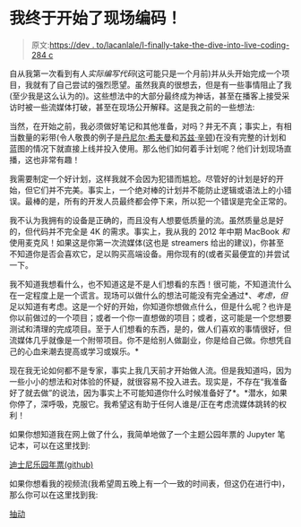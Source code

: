 # 我终于开始了现场编码！

> 原文:[https://dev . to/lacanlale/I-finally-take-the-dive-into-live-coding-284 c](https://dev.to/lacanlale/i-finally-took-the-dive-into-live-coding-284c)

自从我第一次看到有人*实际编写代码*(这可能只是一个月前)并从头开始完成一个项目，我就有了自己尝试的强烈愿望。虽然我真的很想去，但是有一些事情阻止了我(至少我是这么认为的)。这些想法中的大部分最终成为神话，甚至在播客上接受采访时被一些流媒体打破，甚至在现场公开解释。这是我之前的一些想法:

当然，在开始之前，我必须做好笔记和其他准备，对吗？井无不真；事实上，有相当数量的彩带(令人敬畏的例子是[丹尼尔·希夫曼](https://www.youtube.com/channel/UCvjgXvBlbQiydffZU7m1_aw)和[苏兹·辛顿](https://www.twitch.tv/noopkat))在没有完整的计划和蓝图的情况下就直接上线并投入使用。那么他们如何着手计划呢？他们计划现场直播，这也非常有趣！

我需要制定一个好计划，这样我就不会因为犯错而尴尬。尽管好的计划是好的开始，但它们并不完美。事实上，一个绝对棒的计划并不能防止逻辑或语法上的小错误。最棒的是，所有的开发人员最终都会停下来，所以犯一个错误是完全正常的。

我不认为我拥有的设备是正确的，而且没有人想要低质量的流。虽然质量总是好的，但代码并不完全是 4K 的需求。事实上，我从我的 2012 年中期 MacBook *和*使用麦克风！如果这是你第一次流媒体(这也是 streamers 给出的建议)，你甚至不知道你是否会喜欢它，足以购买高端设备。用你现有的(或者买最便宜的)并尝试一下。

我不知道我想看什么，也不知道这是不是人们想看的东西！很可能，不知道流什么在一定程度上是一个谎言。现场可以做什么的想法可能没有完全通过*、*考虑，但*足以知道有考虑。这是一个好的开始，你知道你想做点什么，但是什么呢？也许是你以前做过的一个项目；或者一个你一直想做的项目；或者，这可能是一个您想要测试和清理的完成项目。至于人们想看的东西，是的，做人们喜欢的事情很好，但流媒体几乎就像是一个附带项目。你不是给别人做副业，你是给自己做。你想凭自己的心血来潮去提高或学习或娱乐。*

现在我无论如何都不是专家，事实上我几天前才开始做人流。但是我知道吗，因为一些小小的想法和对体验的怀疑，就很容易不投入进去。现实是，不存在“我准备好了就去做”的说法，因为事实上不可能知道你什么时候准备好了*。*潜水，如果你停了，深呼吸，克服它。我希望这有助于任何人谁是/正在考虑流媒体跳转的权利！

如果你想知道我在网上做了什么，我简单地做了一个主题公园年票的 Jupyter 笔记本，可以在这里找到:

[迪士尼乐园年票(github)](https://github.com/lacanlale/disneyAPNB)

如果你想看我的视频流(我希望周五晚上有一个一致的时间表，但这仍在进行中)，那么你可以在这里找到我:

[抽动](https://www.twitch.tv/frogathan)